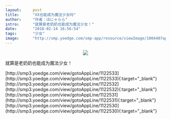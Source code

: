 ```yaml
---
layout:     post
title:      "XX也能成为魔法少女吗"
author:     "作者：ほにゃらら"
intro:      "就算是老奶奶也能成为魔法少女！"
date:       "2018-02-14 16:56:54"
tags:       "少女"
image:      "http://smp.yoedge.com/smp-app/resource/viewImage/1004407appline.png"
---
```

<div style="text-align: center">
<p><img src="http://smp.yoedge.com/smp-app/resource/viewImage/1004407appline.png"/></p>
</div>
<p class="post-meta">
<span>就算是老奶奶也能成为魔法少女！</span>
</p>
[http://smp3.yoedge.com/view/gotoAppLine/1122533](http://smp3.yoedge.com/view/gotoAppLine/1122533){:target="_blank"}
[http://smp3.yoedge.com/view/gotoAppLine/1122532](http://smp3.yoedge.com/view/gotoAppLine/1122532){:target="_blank"}
[http://smp3.yoedge.com/view/gotoAppLine/1122531](http://smp3.yoedge.com/view/gotoAppLine/1122531){:target="_blank"}
[http://smp3.yoedge.com/view/gotoAppLine/1122530](http://smp3.yoedge.com/view/gotoAppLine/1122530){:target="_blank"}



